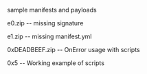 sample manifests and payloads

e0.zip -- missing signature

e1.zip -- missing manifest.yml

0xDEADBEEF.zip -- OnError usage with scripts

0x5 -- Working example of scripts